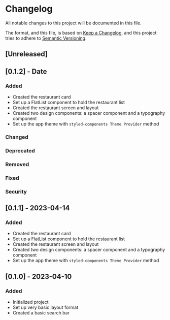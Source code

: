 # Changelog

All notable changes to this project will be documented in this file.

The format, and this file, is based on [Keep a Changelog](https://keepachangelog.com/en/1.0.0/),
and this project tries to adhere to [Semantic Versioning](https://semver.org/spec/v2.0.0.html).

## [Unreleased]

## [0.1.2] - Date

### Added

- Created the restaurant card
- Set up a FlatList component to hold the restaurant list
- Created the restaurant screen and layout
- Created two design components: a spacer component and a typography component
- Set up the app theme with `styled-components Theme Provider` method

### Changed

### Deprecated

### Removed

### Fixed

### Security

## [0.1.1] - 2023-04-14

### Added

- Created the restaurant card
- Set up a FlatList component to hold the restaurant list
- Created the restaurant screen and layout
- Created two design components: a spacer component and a typography component
- Set up the app theme with `styled-components Theme Provider` method

## [0.1.0] - 2023-04-10

### Added

- Initialized project
- Set up very basic layout format
- Created a basic search bar
